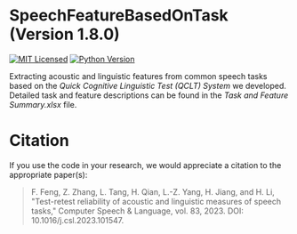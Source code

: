# SpeechFeatureBasedOnTask (Version 1.8.0)

 [![MIT Licensed](https://img.shields.io/badge/License-MIT-blue.svg?style=flat)](https://opensource.org/licenses/GPL-3.0) [![Python Version](https://img.shields.io/badge/Python-3.x-orange.svg)](https://www.python.org/)

Extracting acoustic and linguistic features from common speech tasks based on the *Quick Cognitive Linguistic Test (QCLT) System* we developed. Detailed task and feature descriptions can be found in the *Task and Feature Summary.xlsx* file.

# Citation

If you use the code in your research, we would appreciate a citation to the appropriate paper(s):

> F. Feng, Z. Zhang, L. Tang, H. Qian, L.-Z. Yang, H. Jiang, and H. Li, "Test-retest reliability of acoustic and linguistic measures of speech tasks," Computer Speech & Language, vol. 83, 2023. DOI: 10.1016/j.csl.2023.101547.
